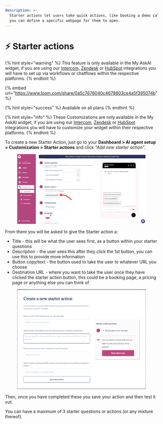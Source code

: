 ```yaml
---
description: >-
  Starter actions let users take quick actions, like booking a demo call, where
  you can define a specific webpage for them to open.
---
```


# ⚡ Starter actions

{% hint style="warning" %}
This feature is only available in the My AskAI widget, if you are using our [Intercom](channels/intercom/), [Zendesk](channels/zendesk/zendesk-messaging.md) or [HubSpot](channels/hubspot.md) integrations you will have to set up via workflows or chatflows within the respective platforms.
{% endhint %}

{% embed url="https://www.loom.com/share/0a5c7676040c4678803ce4a5f395074b" %}

{% hint style="success" %}
Available on all plans
{% endhint %}

{% hint style="info" %}
These Customizations are only available in the My AskAI widget, if you are using our [Intercom](https://support.myaskai.com/features/integrations/intercom-messenger), [Zendesk](https://support.myaskai.com/features/integrations/zendesk-messaging) or [HubSpot](https://support.myaskai.com/features/integrations/hubspot) integrations you will have to customize your widget within their respective platforms.
{% endhint %}

To create a new Starter Action, just go to your **Dashboard > AI agent setup > Customization > Starter actions** and click _"Add new starter action"_.

<figure><img src="../.gitbook/assets/image (463).png" alt=""><figcaption></figcaption></figure>

From there you will be asked to give the Starter action a:

* Title - this will be what the user sees first, as a button within your starter questions
* Description - the user sees this after they click the 1st button, you can use this to provide more information
* Button copy/text - the button used to take the user to whatever URL you choose
* Destination URL - where you want to take the user once they have clicked the starter action button, this could be a booking page, a pricing page or anything else you can think of.

<figure><img src="../.gitbook/assets/image (295).png" alt="" width="563"><figcaption></figcaption></figure>

Then, once you have completed these you save your action and then test it out.&#x20;

You can have a maximum of 3 starter questions or actions (or any mixture thereof).
